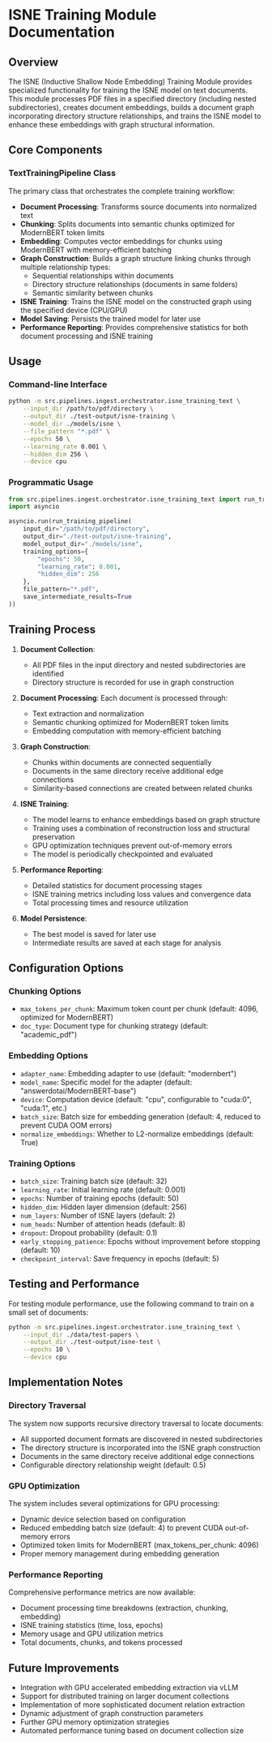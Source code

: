 # ISNE Training Module Documentation

## Overview

The ISNE (Inductive Shallow Node Embedding) Training Module provides specialized functionality for training the ISNE model on text documents. This module processes PDF files in a specified directory (including nested subdirectories), creates document embeddings, builds a document graph incorporating directory structure relationships, and trains the ISNE model to enhance these embeddings with graph structural information.

## Core Components

### TextTrainingPipeline Class

The primary class that orchestrates the complete training workflow:

- **Document Processing**: Transforms source documents into normalized text
- **Chunking**: Splits documents into semantic chunks optimized for ModernBERT token limits
- **Embedding**: Computes vector embeddings for chunks using ModernBERT with memory-efficient batching
- **Graph Construction**: Builds a graph structure linking chunks through multiple relationship types:
  - Sequential relationships within documents
  - Directory structure relationships (documents in same folders)
  - Semantic similarity between chunks
- **ISNE Training**: Trains the ISNE model on the constructed graph using the specified device (CPU/GPU)
- **Model Saving**: Persists the trained model for later use
- **Performance Reporting**: Provides comprehensive statistics for both document processing and ISNE training

## Usage

### Command-line Interface

```bash
python -m src.pipelines.ingest.orchestrator.isne_training_text \
    --input_dir /path/to/pdf/directory \
    --output_dir ./test-output/isne-training \
    --model_dir ./models/isne \
    --file_pattern "*.pdf" \
    --epochs 50 \
    --learning_rate 0.001 \
    --hidden_dim 256 \
    --device cpu
```

### Programmatic Usage

```python
from src.pipelines.ingest.orchestrator.isne_training_text import run_training_pipeline
import asyncio

asyncio.run(run_training_pipeline(
    input_dir="/path/to/pdf/directory",
    output_dir="./test-output/isne-training",
    model_output_dir="./models/isne",
    training_options={
        "epochs": 50,
        "learning_rate": 0.001,
        "hidden_dim": 256
    },
    file_pattern="*.pdf",
    save_intermediate_results=True
))
```

## Training Process

1. **Document Collection**:
   - All PDF files in the input directory and nested subdirectories are identified
   - Directory structure is recorded for use in graph construction

2. **Document Processing**: Each document is processed through:
   - Text extraction and normalization
   - Semantic chunking optimized for ModernBERT token limits
   - Embedding computation with memory-efficient batching

3. **Graph Construction**:
   - Chunks within documents are connected sequentially
   - Documents in the same directory receive additional edge connections
   - Similarity-based connections are created between related chunks

4. **ISNE Training**:
   - The model learns to enhance embeddings based on graph structure
   - Training uses a combination of reconstruction loss and structural preservation
   - GPU optimization techniques prevent out-of-memory errors
   - The model is periodically checkpointed and evaluated

5. **Performance Reporting**:
   - Detailed statistics for document processing stages
   - ISNE training metrics including loss values and convergence data
   - Total processing times and resource utilization

6. **Model Persistence**:
   - The best model is saved for later use
   - Intermediate results are saved at each stage for analysis

## Configuration Options

### Chunking Options

- `max_tokens_per_chunk`: Maximum token count per chunk (default: 4096, optimized for ModernBERT)
- `doc_type`: Document type for chunking strategy (default: "academic_pdf")

### Embedding Options

- `adapter_name`: Embedding adapter to use (default: "modernbert")
- `model_name`: Specific model for the adapter (default: "answerdotai/ModernBERT-base")
- `device`: Computation device (default: "cpu", configurable to "cuda:0", "cuda:1", etc.)
- `batch_size`: Batch size for embedding generation (default: 4, reduced to prevent CUDA OOM errors)
- `normalize_embeddings`: Whether to L2-normalize embeddings (default: True)

### Training Options

- `batch_size`: Training batch size (default: 32)
- `learning_rate`: Initial learning rate (default: 0.001)
- `epochs`: Number of training epochs (default: 50)
- `hidden_dim`: Hidden layer dimension (default: 256)
- `num_layers`: Number of ISNE layers (default: 2)
- `num_heads`: Number of attention heads (default: 8)
- `dropout`: Dropout probability (default: 0.1)
- `early_stopping_patience`: Epochs without improvement before stopping (default: 10)
- `checkpoint_interval`: Save frequency in epochs (default: 5)

## Testing and Performance

For testing module performance, use the following command to train on a small set of documents:

```bash
python -m src.pipelines.ingest.orchestrator.isne_training_text \
    --input_dir ./data/test-papers \
    --output_dir ./test-output/isne-test \
    --epochs 10 \
    --device cpu
```

## Implementation Notes

### Directory Traversal

The system now supports recursive directory traversal to locate documents:

- All supported document formats are discovered in nested subdirectories
- The directory structure is incorporated into the ISNE graph construction
- Documents in the same directory receive additional edge connections
- Configurable directory relationship weight (default: 0.5)

### GPU Optimization

The system includes several optimizations for GPU processing:

- Dynamic device selection based on configuration
- Reduced embedding batch size (default: 4) to prevent CUDA out-of-memory errors
- Optimized token limits for ModernBERT (max_tokens_per_chunk: 4096)
- Proper memory management during embedding generation

### Performance Reporting

Comprehensive performance metrics are now available:

- Document processing time breakdowns (extraction, chunking, embedding)
- ISNE training statistics (time, loss, epochs)
- Memory usage and GPU utilization metrics
- Total documents, chunks, and tokens processed

## Future Improvements

- Integration with GPU accelerated embedding extraction via vLLM
- Support for distributed training on larger document collections
- Implementation of more sophisticated document relation extraction
- Dynamic adjustment of graph construction parameters
- Further GPU memory optimization strategies
- Automated performance tuning based on document collection size
